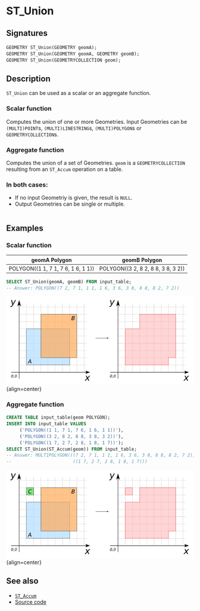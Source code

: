 # ST_Union

## Signatures

```sql
GEOMETRY ST_Union(GEOMETRY geomA);
GEOMETRY ST_Union(GEOMETRY geomA, GEOMETRY geomB);
GEOMETRY ST_Union(GEOMETRYCOLLECTION geom);
```

## Description

`ST_Union` can be used as a scalar or an aggregate function.

### Scalar function

Computes the union of one or more Geometries.
Input Geometries can be `(MULTI)POINT`s, `(MULTI)LINESTRING`s, `(MULTI)POLYGON`s or `GEOMETRYCOLLECTION`s.

### Aggregate function
Computes the union of a set of Geometries.
`geom` is a `GEOMETRYCOLLECTION` resulting from an `ST_Accum` operation on a table.

### In both cases:
  * If no input Geometriy is given, the result is `NULL`.
  * Output Geometries can be single or multiple.

```{include} sfs-1-2-1.md
```

## Examples

### Scalar function

| geomA Polygon                      | geomB Polygon                      |
|------------------------------------|------------------------------------|
| POLYGON((1 1, 7 1, 7 6, 1 6, 1 1)) | POLYGON((3 2, 8 2, 8 8, 3 8, 3 2)) |

```sql
SELECT ST_Union(geomA, geomB) FROM input_table;
-- Answer: POLYGON((7 2, 7 1, 1 1, 1 6, 3 6, 3 8, 8 8, 8 2, 7 2))
```

![](./ST_Union_1.png){align=center}

### Aggregate function

```sql
CREATE TABLE input_table(geom POLYGON);
INSERT INTO input_table VALUES
     ('POLYGON((1 1, 7 1, 7 6, 1 6, 1 1))'),
     ('POLYGON((3 2, 8 2, 8 8, 3 8, 3 2))'),
     ('POLYGON((1 7, 2 7, 2 8, 1 8, 1 7))');
SELECT ST_Union(ST_Accum(geom)) FROM input_table;
-- Answer: MULTIPOLYGON(((7 2, 7 1, 1 1, 1 6, 3 6, 3 8, 8 8, 8 2, 7 2)),
--                       ((1 7, 2 7, 2 8, 1 8, 1 7)))
```

![](./ST_Union_2.png){align=center}

## See also

* [`ST_Accum`](../ST_Accum)
* <a href="https://github.com/orbisgis/h2gis/blob/master/h2gis-functions/src/main/java/org/h2gis/functions/spatial/operators/ST_Union.java" target="_blank">Source code</a>
